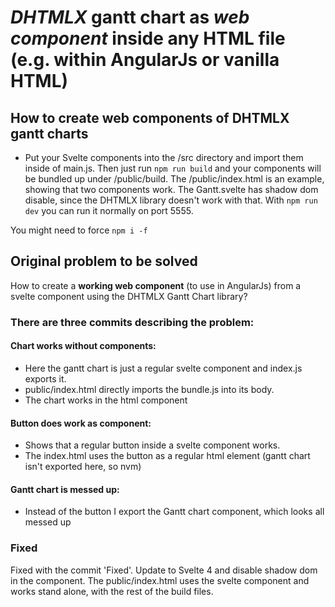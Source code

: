 # ***DHTMLX*** gantt chart as ***web component*** inside any HTML file (e.g. within AngularJs or vanilla HTML)
## How to create **web components** of **DHTMLX gantt charts**
* Put your Svelte components into the /src directory and import them inside of main.js. Then just run `npm run build` and your components will be bundled up under /public/build. The /public/index.html is an example, showing that two components work. The Gantt.svelte has shadow dom disable, since the DHTMLX library doesn't work with that. With `npm run dev` you can run it normally on port 5555.

You might need to force `npm i -f`

## Original problem to be solved
How to create a **working web component** (to use in AngularJs) from a svelte component using the DHTMLX Gantt Chart library?

### There are three commits describing the problem:

#### Chart works without components:
* Here the gantt chart is just a regular svelte component and index.js exports it.
* public/index.html directly imports the bundle.js into its body.
* The chart works in the html component

#### Button does work as component:
* Shows that a regular button inside a svelte component works.
* The index.html uses the button as a regular html element (gantt chart isn't exported here, so nvm)

#### Gantt chart is messed up:
* Instead of the button I export the Gantt chart component, which looks all messed up

### Fixed
Fixed with the commit 'Fixed'. Update to Svelte 4 and disable shadow dom in the component.
The public/index.html uses the svelte component and works stand alone, with the rest of the build files.